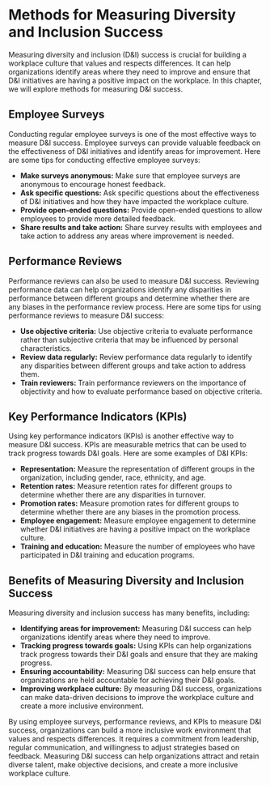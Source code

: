 Methods for Measuring Diversity and Inclusion Success
===========================================================================================================

Measuring diversity and inclusion (D\&I) success is crucial for building a workplace culture that values and respects differences. It can help organizations identify areas where they need to improve and ensure that D\&I initiatives are having a positive impact on the workplace. In this chapter, we will explore methods for measuring D\&I success.

Employee Surveys
----------------

Conducting regular employee surveys is one of the most effective ways to measure D\&I success. Employee surveys can provide valuable feedback on the effectiveness of D\&I initiatives and identify areas for improvement. Here are some tips for conducting effective employee surveys:

* **Make surveys anonymous:** Make sure that employee surveys are anonymous to encourage honest feedback.
* **Ask specific questions:** Ask specific questions about the effectiveness of D\&I initiatives and how they have impacted the workplace culture.
* **Provide open-ended questions:** Provide open-ended questions to allow employees to provide more detailed feedback.
* **Share results and take action:** Share survey results with employees and take action to address any areas where improvement is needed.

Performance Reviews
-------------------

Performance reviews can also be used to measure D\&I success. Reviewing performance data can help organizations identify any disparities in performance between different groups and determine whether there are any biases in the performance review process. Here are some tips for using performance reviews to measure D\&I success:

* **Use objective criteria:** Use objective criteria to evaluate performance rather than subjective criteria that may be influenced by personal characteristics.
* **Review data regularly:** Review performance data regularly to identify any disparities between different groups and take action to address them.
* **Train reviewers:** Train performance reviewers on the importance of objectivity and how to evaluate performance based on objective criteria.

Key Performance Indicators (KPIs)
---------------------------------

Using key performance indicators (KPIs) is another effective way to measure D\&I success. KPIs are measurable metrics that can be used to track progress towards D\&I goals. Here are some examples of D\&I KPIs:

* **Representation:** Measure the representation of different groups in the organization, including gender, race, ethnicity, and age.
* **Retention rates:** Measure retention rates for different groups to determine whether there are any disparities in turnover.
* **Promotion rates:** Measure promotion rates for different groups to determine whether there are any biases in the promotion process.
* **Employee engagement:** Measure employee engagement to determine whether D\&I initiatives are having a positive impact on the workplace culture.
* **Training and education:** Measure the number of employees who have participated in D\&I training and education programs.

Benefits of Measuring Diversity and Inclusion Success
-----------------------------------------------------

Measuring diversity and inclusion success has many benefits, including:

* **Identifying areas for improvement:** Measuring D\&I success can help organizations identify areas where they need to improve.
* **Tracking progress towards goals:** Using KPIs can help organizations track progress towards their D\&I goals and ensure that they are making progress.
* **Ensuring accountability:** Measuring D\&I success can help ensure that organizations are held accountable for achieving their D\&I goals.
* **Improving workplace culture:** By measuring D\&I success, organizations can make data-driven decisions to improve the workplace culture and create a more inclusive environment.

By using employee surveys, performance reviews, and KPIs to measure D\&I success, organizations can build a more inclusive work environment that values and respects differences. It requires a commitment from leadership, regular communication, and willingness to adjust strategies based on feedback. Measuring D\&I success can help organizations attract and retain diverse talent, make objective decisions, and create a more inclusive workplace culture.
